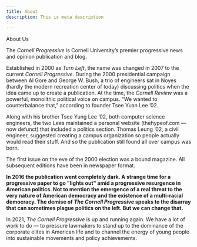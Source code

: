```yaml
---
title: About
description: This is meta description

---
```

About Us

The _Cornell Progressive_ is Cornell University’s premier progressive news and opinion publication and blog.

Established in 2000 as _Turn Left_, the name was changed in 2007 to the current _Cornell Progressive_. During the 2000 presidential campaign between Al Gore and George W. Bush, a trio of engineers sat in Noyes (hardly the modern recreation center of today) discussing politics when the idea came up to create a publication. At the time, the _Cornell Review_ was a powerful, monolithic political voice on campus. “We wanted to counterbalance that,” according to founder Tsee Yuan Lee ’02.

Along with his brother Tsee Yung Lee ’02, both computer science engineers, the two Lees maintained a personal website (thehypeof.com — now defunct) that included a politics section. Thomas Leung ’02, a civil engineer, suggested creating a campus organization so people actually would read their stuff. And so the publication still found all over campus was born.

The first issue on the eve of the 2000 election was a bound magazine. All subsequent editions have been in newspaper format.

**In 2016 the publication went completely dark. A strange time for a progressive paper to go "lights out" amid a progressive resurgence in American politics. Not to mention the emergence of a real threat to the very nature of American democracy and the existence of a multi-racial democracy. The demise of _The Cornell Progressive_ speaks to the disarray that can sometimes plague politics on the left. But we can change that.**

In 2021, _The Cornell Progressive_ is up and running again. We have a lot of work to do — to pressure lawmakers to stand up to the dominance of the corporate elites in American life and to channel the energy of young people into sustainable movements and policy achievements.